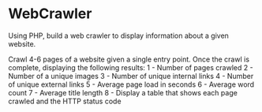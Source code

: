 # WebCrawler
Using PHP, build a web crawler to display information about a given website.

Crawl 4-6 pages of a website given a single entry point. 
Once the crawl is complete, displaying the following results:
1 - Number of pages crawled
2 - Number of a unique images
3 - Number of unique internal links
4 - Number of unique external links
5 - Average page load in seconds
6 - Average word count
7 - Average title length
8 - Display a table that shows each page crawled and the HTTP status code